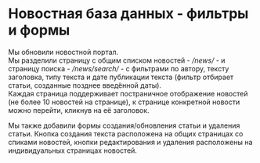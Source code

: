 # **Новостная база данных - фильтры и формы**  
  
Мы обновили новостной портал.  
Мы разделили страницу с общим списком новостей - */news/* - и страницу поиска - */news/search/* - с фильтрами по автору, тексту заголовка, типу текста и дате публикации текста 
(фильтр отбирает статьи, созданные позднее введённой даты).  
Каждая страница поддерживает постраничное отображение новостей (не более 10 новостей на странице), к странице конкретной новости можно перейти, кликнув на её заголовок.  
  
Мы также добавили формы создания/обновления статьи и удаления статьи. Кнопка создания текста расположена на общих страницах со спиками новостей, 
кнопки редактирования и удаления расположены на индивидуальных страницах новостей.  
